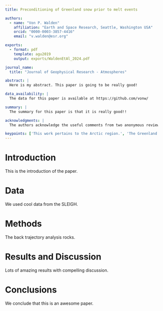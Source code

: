 ```yaml
---
title: Preconditioning of Greenland snow prior to melt events

authors:
  - name: "Von P. Walden"
    affiliation: "Earth and Space Research, Seattle, Washington USA"
    orcid: "0000-0003-3857-4416"
    email: "v.walden@esr.org"

exports:
  - format: pdf
    template: agu2019
    output: exports/WaldenEtAl_2024.pdf

journal_name: 
  title: "Journal of Geophysical Research - Atmospheres"

abstract: |
  Here is my abstract. This paper is going to be really good!

data_availability: |
  The data for this paper is available at https://github.com/vonw/

summary: |
  The summary for this paper is that it is really good!!

acknowledgments: | 
  The authors acknowledge the useful comments from two anonymous reviewers.

keypoints: ['This work pertains to the Arctic region.', 'The Greenland', 'SLEIGH']
---
```


# Introduction

This is the introduction of the paper.

# Data

We used cool data from the SLEIGH.

# Methods

The back trajectory analysis rocks.

# Results and Discussion

Lots of amazing results with compelling discussion.

# Conclusions

We conclude that this is an awesome paper.
